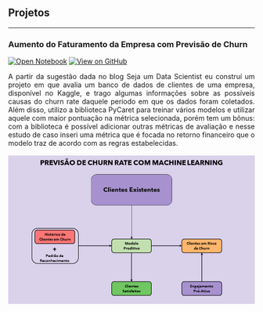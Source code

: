 ## Projetos

---

### Aumento do Faturamento da Empresa com Previsão de Churn

[![Open Notebook](https://img.shields.io/badge/Jupyter-Open_Notebook-blue?logo=Jupyter)](projects/churn_bank.html)
[![View on GitHub](https://img.shields.io/badge/GitHub-View_on_GitHub-blue?logo=GitHub)](https://github.com/math-prog/Churn-Rate-Bank)

<div style="text-align: justify">A partir da sugestão dada no blog Seja um Data Scientist eu construí um projeto em que avalia um banco de dados de clientes de uma empresa, disponível no Kaggle, e trago algumas informações sobre as possíveis causas do churn rate daquele período em que os dados foram coletados. Além disso, utilizo a biblioteca PyCaret para treinar vários modelos e utilizar aquele com maior pontuação na métrica selecionada, porém tem um bônus: com a biblioteca é possível adicionar outras métricas de avaliação e nesse estudo de caso inseri uma métrica que é focada no retorno financeiro que o modelo traz de acordo com as regras estabelecidas.</div> 
<br>
<center><img src="images/project-churn-top_bank/churn-rate-prediction.v2.png"/></center>
<br>

